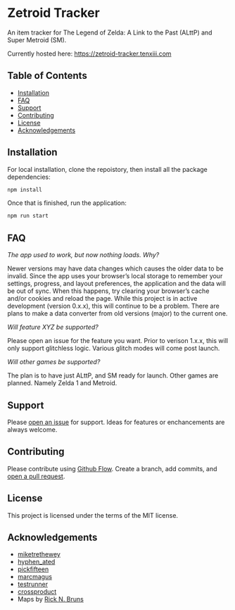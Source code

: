 # Zetroid Tracker

An item tracker for The Legend of Zelda: A Link to the Past (ALttP) and Super Metroid (SM).

Currently hosted here:
https://zetroid-tracker.tenxiii.com 

## Table of Contents

- [Installation](#installation)
- [FAQ](#FAQ)
- [Support](#support)
- [Contributing](#contributing)
- [License](#license)
- [Acknowledgements](#acknowledgements)

## Installation

For local installation, clone the repoistory, then install all the package dependencies:
```sh
npm install
```

Once that is finished, run the application:
```sh
npm run start
```

## FAQ

_The app used to work, but now nothing loads. Why?_

Newer versions may have data changes which causes the older data to be invalid. Since the app uses your browser’s local storage to remember your settings, progress, and layout preferences, the application and the data will be out of sync. When this happens, try clearing your browser’s cache and/or cookies and reload the page. While this project is in active development (version 0.x.x), this will continue to be a problem. There are plans to make a data converter from old versions (major) to the current one.

_Will feature XYZ be supported?_

Please open an issue for the feature you want. Prior to verison 1.x.x, this will only support glitchless logic. Various glitch modes will come post launch.

_Will other games be supported?_

The plan is to have just ALttP, and SM ready for launch. Other games are planned. Namely Zelda 1 and Metroid.

## Support

Please [open an issue](https://github.com/aboyer1013/zetroid-tracker/issues/new) for support. Ideas for features or enchancements are always welcome.

## Contributing

Please contribute using [Github Flow](https://guides.github.com/introduction/flow/). Create a branch, add commits, and [open a pull request](https://github.com/aboyer1013/zetroid-tracker/compare).

## License

This project is licensed under the terms of the MIT license.

## Acknowledgements

- [miketrethewey](https://github.com/miketrethewey/)
- [hyphen_ated](https://www.twitch.tv/hyphen_ated)
- [pickfifteen](https://twitter.com/pickfifteen)
- [marcmagus](https://www.twitch.tv/marcmagus)
- [testrunner](https://www.twitch.tv/testrunner)
- [crossproduct](https://www.twitch.tv/crossproduct)
- Maps by [Rick N. Bruns](http://www.snesmaps.com/)
